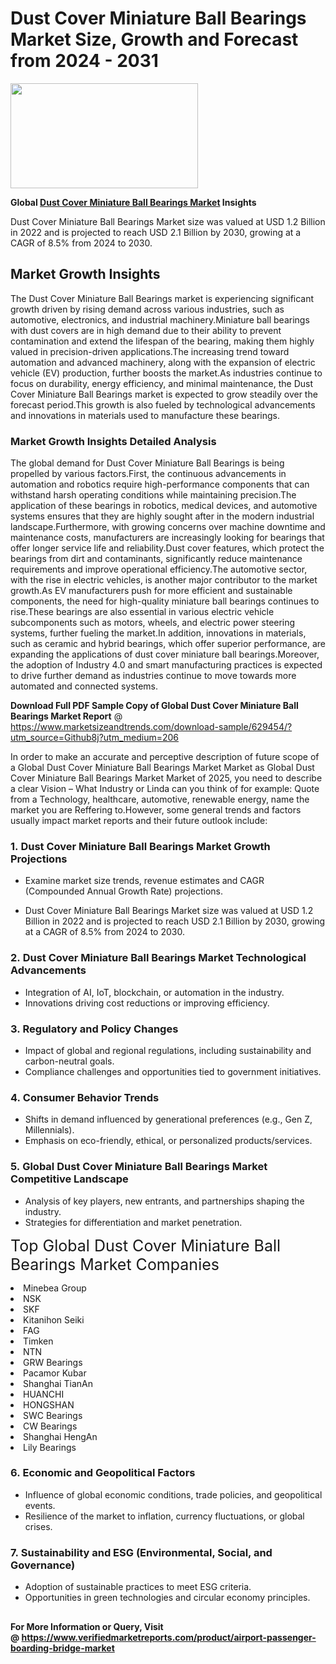 <H1>Dust Cover Miniature Ball Bearings Market Size, Growth and Forecast from 2024 - 2031</H1><img class="aligncenter size-medium wp-image-584254" src="https://thirdeyenews.in/wp-content/uploads/2024/09/Global-Market-Research-300x168.jpeg" alt="" width="300" height="168" /><p><strong>Global&nbsp;<a href="https://www.marketsizeandtrends.com/download-sample/629454/?utm_source=Github8j?utm_medium=206">Dust Cover Miniature Ball Bearings Market</a> Insights</strong></p><p>Dust Cover Miniature Ball Bearings Market size was valued at USD 1.2 Billion in 2022 and is projected to reach USD 2.1 Billion by 2030, growing at a CAGR of 8.5% from 2024 to 2030.</p><p><h2>Market Growth Insights</h2> The Dust Cover Miniature Ball Bearings market is experiencing significant growth driven by rising demand across various industries, such as automotive, electronics, and industrial machinery.Miniature ball bearings with dust covers are in high demand due to their ability to prevent contamination and extend the lifespan of the bearing, making them highly valued in precision-driven applications.The increasing trend toward automation and advanced machinery, along with the expansion of electric vehicle (EV) production, further boosts the market.As industries continue to focus on durability, energy efficiency, and minimal maintenance, the Dust Cover Miniature Ball Bearings market is expected to grow steadily over the forecast period.This growth is also fueled by technological advancements and innovations in materials used to manufacture these bearings.<h3>Market Growth Insights Detailed Analysis</h3> The global demand for Dust Cover Miniature Ball Bearings is being propelled by various factors.First, the continuous advancements in automation and robotics require high-performance components that can withstand harsh operating conditions while maintaining precision.The application of these bearings in robotics, medical devices, and automotive systems ensures that they are highly sought after in the modern industrial landscape.Furthermore, with growing concerns over machine downtime and maintenance costs, manufacturers are increasingly looking for bearings that offer longer service life and reliability.Dust cover features, which protect the bearings from dirt and contaminants, significantly reduce maintenance requirements and improve operational efficiency.The automotive sector, with the rise in electric vehicles, is another major contributor to the market growth.As EV manufacturers push for more efficient and sustainable components, the need for high-quality miniature ball bearings continues to rise.These bearings are also essential in various electric vehicle subcomponents such as motors, wheels, and electric power steering systems, further fueling the market.In addition, innovations in materials, such as ceramic and hybrid bearings, which offer superior performance, are expanding the applications of dust cover miniature ball bearings.Moreover, the adoption of Industry 4.0 and smart manufacturing practices is expected to drive further demand as industries continue to move towards more automated and connected systems.<p><span class=""><strong>Download Full PDF Sample Copy of Global Dust Cover Miniature Ball Bearings Market Report</strong> @ <a href="https://www.marketsizeandtrends.com/download-sample/629454/?utm_source=Github8j?utm_medium=206" target="_blank">https://www.marketsizeandtrends.com/download-sample/629454/?utm_source=Github8j?utm_medium=206</a></span></p><p>In order to make an accurate and perceptive description of future scope of a Global&nbsp;Dust Cover Miniature Ball Bearings Market Market as Global&nbsp;Dust Cover Miniature Ball Bearings Market Market of 2025, you need to describe a clear Vision &ndash; What Industry or Linda can you think of for example: Quote from a Technology, healthcare, automotive, renewable energy, name the market you are Reffering to.However, some general trends and factors usually impact market reports and their future outlook include:</p><h3>1.&nbsp;<strong>Dust Cover Miniature Ball Bearings Market Growth Projections</strong></h3><ul><li>Examine market size trends, revenue estimates and CAGR (Compounded Annual Growth Rate) projections.</li><li><p>Dust Cover Miniature Ball Bearings Market size was valued at USD 1.2 Billion in 2022 and is projected to reach USD 2.1 Billion by 2030, growing at a CAGR of 8.5% from 2024 to 2030.</p></li></ul><h3>2.&nbsp;<strong>Dust Cover Miniature Ball Bearings Market Technological Advancements</strong></h3><ul><li>Integration of AI, IoT, blockchain, or automation in the industry.</li><li>Innovations driving cost reductions or improving efficiency.</li></ul><h3>3.&nbsp;<strong>Regulatory and Policy Changes</strong></h3><ul><li>Impact of global and regional regulations, including sustainability and carbon-neutral goals.</li><li>Compliance challenges and opportunities tied to government initiatives.</li></ul><h3>4.&nbsp;<strong>Consumer Behavior Trends</strong></h3><ul><li>Shifts in demand influenced by generational preferences (e.g., Gen Z, Millennials).</li><li>Emphasis on eco-friendly, ethical, or personalized products/services.</li></ul><h3>5.&nbsp;<strong>Global Dust Cover Miniature Ball Bearings Market Competitive Landscape</strong></h3><ul><li>Analysis of key players, new entrants, and partnerships shaping the industry.</li><li>Strategies for differentiation and market penetration.</li></ul><p data-pm-slice="1 1 []"><span style="color: inherit; font-family: inherit; font-size: 25px;">Top Global Dust Cover Miniature Ball Bearings Market Companies</span></p><div class="" data-test-id=""><p><li>Minebea Group</li><li> NSK</li><li> SKF</li><li> Kitanihon Seiki</li><li> FAG</li><li> Timken</li><li> NTN</li><li> GRW Bearings</li><li> Pacamor Kubar</li><li> Shanghai TianAn</li><li> HUANCHI</li><li> HONGSHAN</li><li> SWC Bearings</li><li> CW Bearings</li><li> Shanghai HengAn</li><li> Lily Bearings</li></p></div><h3>6.&nbsp;<strong>Economic and Geopolitical Factors</strong></h3><ul><li>Influence of global economic conditions, trade policies, and geopolitical events.</li><li>Resilience of the market to inflation, currency fluctuations, or global crises.</li></ul><h3>7.&nbsp;<strong>Sustainability and ESG (Environmental, Social, and Governance)</strong></h3><ul><li>Adoption of sustainable practices to meet ESG criteria.</li><li>Opportunities in green technologies and circular economy principles.</li></ul><h2><strong style="font-size: 14px;">For More Information or Query, Visit @&nbsp;</strong><a style="background-color: #ffffff; font-size: 14px;" href="https://www.marketsizeandtrends.com/report/dust-cover-miniature-ball-bearings-market/" target="_blank">https://www.verifiedmarketreports.com/product/airport-passenger-boarding-bridge-market</a></h2>
